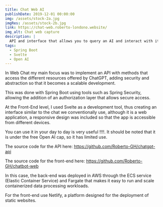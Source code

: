 ```yaml
---
title: Chat Web AI
publishDate: 2019-12-01 00:00:00
img: /assets/stock-2a.jpg
imgRes: /assets/stock-2b.jpg
link: https://chat-web.roberto-londono.website/
img_alt: Chat web capture
description: |
  API and interface that allows you to query an AI and interact with it conversationally.
tags:
  - Spring Boot
  - Svelte
  - Open AI
---
```


In Web Chat my main focus was to implement an API with methods that access the different resources offered by ChatGPT, adding security and abstraction so that it becomes a scalable development.

This was done with Spring Boot using tools such as Spring Security, allowing the addition of an authorization layer that allows secure access.

At the Front-End level, I used Svelte as a development tool, thus creating an interface similar to the chat we conventionally use, although it is a web application, a responsive design was included so that the app is accessible from different devices.

You can use it in your day to day is very useful !!!!. It should be noted that it is under the free Open AI cap, so it has limited use.

The source code for the API here: https://github.com/Roberto-GH/chatgpt-api

The source code for the front-end here: https://github.com/Roberto-GH/chatbot-web

In this case, the back-end was deployed in AWS through the ECS service (Elastic Container Service) and
Fargate that makes it easy to run and scale containerized data processing workloads.

For the front-end use Netlify, a platform designed for the deployment of static websites.